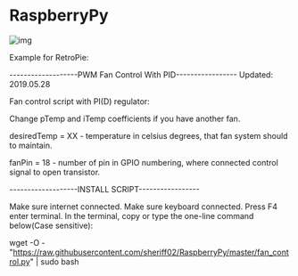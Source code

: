 # RaspberryPy

![img](https://github.com/sheriff02/RaspberryPy/blob/master/cooler_005_1_ed.png)

Example for RetroPie:

-------------------PWM Fan Control With PID----------------- Updated: 2019.05.28

Fan control script with PI(D) regulator:

Change pTemp and iTemp coefficients if you have another fan.

desiredTemp = XX  - temperature in celsius degrees, that fan system should to maintain.

fanPin = 18 - number of pin in GPIO numbering, where connected control signal to open transistor.


-------------------INSTALL SCRIPT-----------------

Make sure internet connected.
Make sure keyboard connected.
Press F4 enter terminal.
In the terminal, copy or type the one-line command below(Case sensitive):

wget -O - "https://raw.githubusercontent.com/sheriff02/RaspberryPy/master/fan_control.py" | sudo bash

